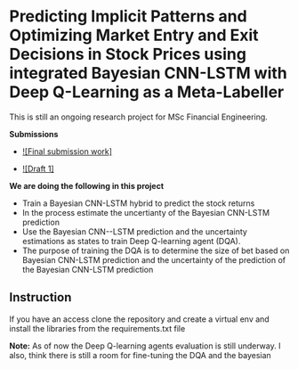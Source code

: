 # Predicting Implicit Patterns and Optimizing Market Entry and Exit Decisions in Stock Prices using integrated Bayesian CNN-LSTM with Deep Q-Learning as a Meta-Labeller 

This is still an ongoing research project for MSc Financial Engineering.

**Submissions**

-  [![Final submission work]](https://github.com/adrikodebo/bayesian-CNN-LSTM-Q-learning/blob/main/final-bayesian-CNN-LSTM-Q-learning.ipynb)

 -  [![Draft 1]](https://github.com/adrikodebo/bayesian-CNN-LSTM-Q-learning/model-factory/model-1/draft1-bayesian-CNN-LSTM-Q-learning.ipynb)

**We are doing the following in this project**

- Train a Bayesian CNN-LSTM hybrid to predict the stock returns
- In the process estimate the uncertianty of the Bayesian CNN-LSTM prediction
- Use the Bayesian CNN--LSTM prediction and the uncertainty estimations as states to train Deep Q-learning agent (DQA).
- The purpose of training the DQA is to determine the size of bet based on Bayesian CNN-LSTM prediction and the uncertainty of the prediction of the Bayesian CNN-LSTM prediction

## Instruction

If you have an access clone the repository and create a virtual env and install the libraries from the requirements.txt file

**Note:** As of now the Deep Q-learning agents evaluation is still underway. I also, think there is still a room for fine-tuning the DQA and the bayesian 